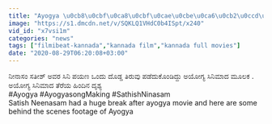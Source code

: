 ```yaml
---
title: "Ayogya \u0cb8\u0cbf\u0ca8\u0cbf\u0cae\u0cbe\u0ca6\u0cb2\u0ccd\u0cb2\u0cbf Satish Neenasam \u0c95\u0cc6\u0c82\u0ca1\u0ca6 \u0cae\u0cc7\u0cb2\u0cc6 \u0c93\u0ca1\u0cbf\u0ca6\u0ccd\u0ca6\u0cc1 \u0cb9\u0cc7\u0c97\u0cc6 \u0ca8\u0ccb\u0ca1\u0cbf Ayogya song Making Oneindia Kannada"
image: "https://s1.dmcdn.net/v/SQKLQ1VHdC0b4ISpt/x240"
vid_id: "x7vsi1m"
categories: "news"
tags: ["filmibeat-kannada","kannada film","kannada full movies"]
date: "2020-08-29T06:20:08+03:00"
---
```

ನೀನಾಸಂ ಸತೀಶ್ ಅವರ ಸಿನಿ ಪಯಣ ಒಂದು ದೊಡ್ಡ ತಿರುವು ಪಡೆದುಕೊಂಡಿದ್ದು ಅಯೋಗ್ಯ ಸಿನಿಮಾದ ಮೂಲಕ . ಅಯೋಗ್ಯ ಸಿನಿಮಾದ ತೆರೆಯ ಹಿಂದಿನ ದೃಶ್ಯ  <br>#Ayogya #AyogyasongMaking #SathishNinasam  <br>Satish Neenasam had a huge break after ayogya movie and here are some behind the scenes footage of Ayogya
